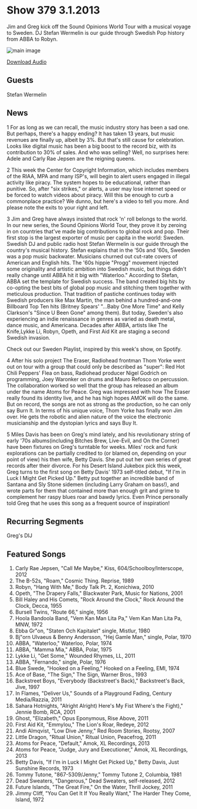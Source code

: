 # Show 379 3.1.2013
Jim and Greg kick off the Sound Opinions World Tour with a musical voyage to Sweden. DJ Stefan Wermelin is our guide through Swedish Pop history from ABBA to Robyn.

![main image](http://www.soundopinions.org/images/2013/swedishrock.jpg)

[Download Audio](http://audio.soundopinions.org/streams/2013/03/so_20130301.m3u)

## Guests
Stefan Wermelin

## News
1 For as long as we can recall, the music industry story has been a sad one. But perhaps, there's a happy ending? It has taken 13 years, but music revenues are finally up, albeit by 3%. But that's still cause for celebration. Looks like digital music has been a big boost to the record biz, with its contribution to 30% of sales. And who was selling? Well, no surprises here: Adele and Carly Rae Jepsen are the reigning queens.

2 This week the Center for Copyright Information, which includes members of the RIAA, MPA and many ISP's, will begin to alert users engaged in illegal activity like piracy. The system hopes to be educational, rather than punitive. So, after "six strikes," or alerts, a user may lose internet speed or be forced to watch videos about piracy. Will this be enough to curb a commonplace practice? We dunno, but here's a video to tell you more. And please note the exits to your right and left.

3 Jim and Greg have always insisted that rock 'n' roll belongs to the world. In our new series, the Sound Opinions World Tour, they prove it by zeroing in on countries that've made big contributions to global rock and pop. Their first stop is the largest exporter of music per capita in the world: Sweden. Swedish DJ and public radio host Stefan Wermelin is our guide through the country's musical history. Stefan explains that in the '50s and '60s, Sweden was a pop music backwater. Musicians churned out cut-rate covers of American and English hits. The '60s hippie "Progg" movement injected some originality and artistic ambition into Swedish music, but things didn't really change until ABBA hit it big with "Waterloo." According to Stefan, ABBA set the template for Swedish success. The band created big hits by co-opting the best bits of global pop music and stitching them together with meticulous production. That tradition of pastiche continues today with Swedish producers like Max Martin, the man behind a hundred-and-one Billboard Top Ten hits (Britney Spears' "...Baby One More Time" and Kelly Clarkson's "Since U Been Gone" among them). But today, Sweden's also experiencing an indie renaissance in genres as varied as death metal, dance music, and Americana. Decades after ABBA, artists like The Knife,Lykke Li, Robyn, Opeth, and First Aid Kit are staging a second Swedish invasion.

Check out our Sweden Playlist, inspired by this week's show, on Spotify.

4 After his solo project The Eraser, Radiohead frontman Thom Yorke went out on tour with a group that could only be described as "super": Red Hot Chili Peppers' Flea on bass, Radiohead producer Nigel Godrich on programming, Joey Waronker on drums and Mauro Refosco on percussion. The collaboration worked so well that the group has released an album under the name Atoms for Peace. Greg was impressed with how The Eraser really found its identity live, and he has high hopes AMOK will do the same. But on record, the songs are not as strong as the production, so he can only say Burn It. In terms of his unique voice, Thom Yorke has finally won Jim over. He gets the robotic and alien nature of the voice the electronic musicianship and the dystopian lyrics and says Buy It.

5 Miles Davis has been on Greg's mind lately, and his revolutionary string of early '70s albums(including Bitches Brew, Live-Evil, and On the Corner) have been fixtures on Greg's turntable for weeks. Miles' rock and funk explorations can be partially credited to (or blamed on, depending on your point of view) his then wife, Betty Davis. She put out her own series of great records after their divorce. For his Desert Island Jukebox pick this week, Greg turns to the first song on Betty Davis' 1973 self-titled debut, "If I'm in Luck I Might Get Picked Up." Betty put together an incredible band of Santana and Sly Stone sidemen (including Larry Graham on bass!), and wrote parts for them that contained more than enough grit and grime to complement her raspy blues roar and bawdy lyrics. Even Prince personally told Greg that he uses this song as a frequent source of inspiration! 

## Recurring Segments
Greg's DIJ

## Featured Songs
1. Carly Rae Jepsen, "Call Me Maybe," Kiss, 604/Schoolboy/Interscope, 2012
2. The B-52s, "Roam," Cosmic Thing. Reprise, 1989
3. Robyn, "Hang With Me," Body Talk Pt. 2, Konichiwa, 2010
4. Opeth, "The Drapery Falls," Blackwater Park, Music for Nations, 2001
5. Bill Haley and His Comets, "Rock Around the Clock," Rock Around the Clock, Decca, 1955
6. Bursell Twins, "Route 66," single, 1956
7. Hoola Bandoola Band, "Vem Kan Man Lita Pa," Vem Kan Man Lita Pa, MNW, 1972
8. Ebba Gr"on, "Staten Och Kapitalet" single, Mistlur, 1980
9. Bj"orn Ulvaeus & Benny Andersson, "Hej Gamle Man," single, Polar, 1970
10. ABBA, "Waterloo," Waterloo, Polar, 1974
11. ABBA, "Mamma Mia," ABBA, Polar, 1975
12. Lykke Li, "Get Some," Wounded Rhymes, LL, 2011
13. ABBA, "Fernando," single, Polar, 1976
14. Blue Swede, "Hooked on a Feeling," Hooked on a Feeling, EMI, 1974
15. Ace of Base, "The Sign," The Sign, Warner Bros., 1993
16. Backstreet Boys, "Everybody (Backstreet's Back)," Backstreet's Back, Jive, 1997
17. In Flames, "Deliver Us," Sounds of a Playground Fading, Century Media/Razzia, 2011
18. Sahara Hotnights, "Alright Alright) Here's My Fist Where's the Fight)," Jennie Bomb, RCA, 2001
19. Ghost, "Elizabeth," Opus Eponymous, Rise Above, 2011
20. First Aid Kit, "Emmylou," The Lion's Roar, Redeye, 2012
21. Andi Almqvist, "Low Dive Jenny," Red Room Stories, Rootsy, 2007
22. Little Dragon, "Ritual Union," Ritual Union, Peacefrog, 2011
23. Atoms for Peace, "Default," Amok, XL Recordings, 2013
24. Atoms for Peace, "Judge, Jury and Executioner," Amok, XL Recordings, 2013
25. Betty Davis, "If I'm in Luck I Might Get Picked Up," Betty Davis, Just Sunshine Records, 1973
26. Tommy Tutone, "867-5309/Jenny," Tommy Tutone 2, Columbia, 1981
27. Dead Sweaters, "Dangerous," Dead Sweaters, self-released, 2012
28. Future Islands, "The Great Fire," On the Water, Thrill Jockey, 2011
29. Jimmy Cliff, "You Can Get It If You Really Want," The Harder They Come, Island, 1972
